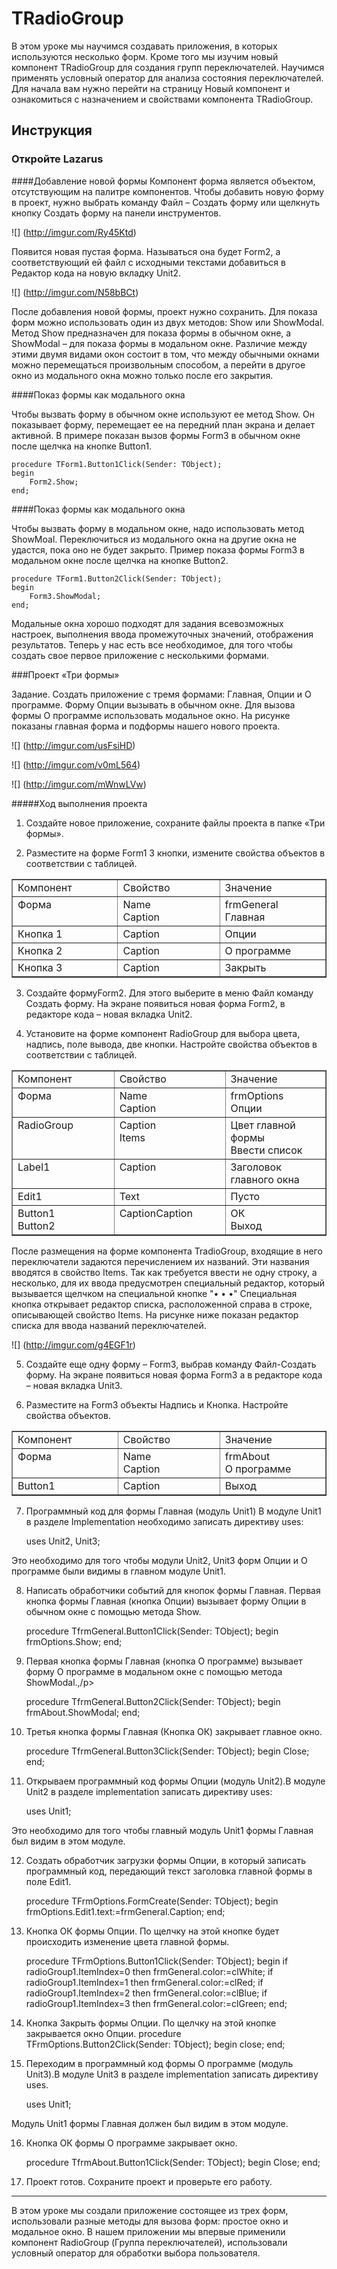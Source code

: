 #  TRadioGroup

В этом уроке мы научимся создавать приложения, в которых используются несколько форм.
Кроме того  мы изучим новый компонент TRadioGroup для создания групп переключателей. Научимся применять условный оператор для анализа состояния переключателей.
Для начала вам нужно перейти на страницу Новый компонент и ознакомиться с назначением и свойствами компонента  TRadioGroup.

## Инструкция
### Откройте Lazarus

####Добавление новой формы
Компонент форма является объектом, отсутствующим на палитре компонентов. Чтобы добавить новую форму в проект, нужно выбрать команду Файл  – Создать форму или  щелкнуть кнопку Создать  форму на панели инструментов.

![] (http://imgur.com/Ry45Ktd)

Появится новая пустая форма. Называться она будет Form2, а соответствующий ей файл с исходными текстами добавиться в Редактор кода на новую вкладку Unit2.

![] (http://imgur.com/N58bBCt)

После добавления новой формы, проект нужно сохранить.
Для показа форм  можно использовать один из двух методов: Show или ShowModal.
Метод Show предназначен  для показа формы в обычном окне,  а ShowModal – для показа формы в модальном окне.
Различие между этими двумя видами окон состоит в том, что между обычными окнами можно перемещаться произвольным способом, а перейти в другое окно из модального окна можно только после его закрытия.

####Показ формы как модального окна

Чтобы вызвать форму в обычном окне используют ее метод Show. Он показывает форму, перемещает ее на передний план экрана и делает активной.
В примере показан вызов формы Form3 в обычном  окне после щелчка на кнопке Button1.

    procedure TForm1.Button1Click(Sender: TObject);
    begin
        Form2.Show; 
    end;

####Показ формы как модального окна

Чтобы вызвать форму в модальном окне, надо использовать метод ShowMoal. Переключиться из модального окна на другие окна не удастся, пока оно не будет закрыто.
Пример показа формы Form3 в модальном окне после щелчка на кнопке Button2.

    procedure TForm1.Button2Click(Sender: TObject);
    begin
        Form3.ShowModal;
    end;

Модальные окна хорошо подходят для задания всевозможных настроек, выполнения ввода промежуточных значений, отображения результатов.
Теперь у нас есть все необходимое, для того чтобы создать свое первое приложение с несколькими формами.

###Проект «Три формы»

Задание. Создать приложение с тремя формами: Главная, Опции и О программе. Форму Опции вызывать в обычном окне. Для вызова формы О программе использовать модальное окно.
На рисунке показаны главная форма и подформы нашего нового проекта.

![] (http://imgur.com/usFsiHD)

![] (http://imgur.com/v0mL564)

![] (http://imgur.com/mWnwLVw)

#####Ход выполнения проекта

1. Создайте новое приложение, сохраните файлы проекта в папке «Три формы».

2. Разместите на форме Form1  3 кнопки, измените свойства объектов в соответствии с таблицей.

<table border="1" cellspacing="0" cellpadding="0">
<tbody>
<tr>
<td valign="top" width="197">Компонент</td>
<td valign="top" width="196">Свойство</td>
<td valign="top" width="197">Значение</td>
</tr>
<tr>
<td valign="top" width="197">Форма</td>
<td valign="top" width="196">Name<br>
Caption</td>
<td valign="top" width="197">frmGeneral<br>
Главная</td>
</tr>
<tr>
<td valign="top" width="197">Кнопка 1</td>
<td valign="top" width="196">Caption</td>
<td valign="top" width="197">Опции</td>
</tr>
<tr>
<td valign="top" width="197">Кнопка 2</td>
<td valign="top" width="196">Caption</td>
<td valign="top" width="197">О программе</td>
</tr>
<tr>
<td valign="top" width="197">Кнопка 3</td>
<td valign="top" width="196">Caption</td>
<td valign="top" width="197">Закрыть</td>
</tr>
</tbody>
</table>

3. Создайте формуForm2. Для этого выберите в меню Файл команду Создать форму. На экране появиться новая форма Form2, в редакторе кода –  новая вкладка Unit2.

4. Установите на форме компонент RadioGroup  для выбора цвета, надпись, поле вывода, две кнопки. Настройте свойства объектов в соответствии с таблицей.

<table border="1" cellspacing="0" cellpadding="0">
<tbody>
<tr>
<td valign="top" width="213">Компонент</td>
<td valign="top" width="213">Свойство</td>
<td valign="top" width="213">Значение</td>
</tr>
<tr>
<td valign="top" width="213">Форма</td>
<td valign="top" width="213">Name<br>
Caption</td>
<td valign="top" width="213">frmOptions<br>
Опции</td>
</tr>
<tr>
<td valign="top" width="213">RadioGroup</td>
<td valign="top" width="213">Caption<br>
Items</td>
<td valign="top" width="213">Цвет главной формы<br>
Ввести список</td>
</tr>
<tr>
<td valign="top" width="213">Label1</td>
<td valign="top" width="213">Caption</td>
<td valign="top" width="213">Заголовок главного окна</td>
</tr>
<tr>
<td valign="top" width="213">Edit1</td>
<td valign="top" width="213">Text</td>
<td valign="top" width="213">Пусто</td>
</tr>
<tr>
<td valign="top" width="213">Button1<br>
Button2</td>
<td valign="top" width="213">CaptionCaption</td>
<td valign="top" width="213">ОК<br>
Выход</td>
</tr>
</tbody>
</table>

После размещения  на форме компонента TradioGroup, входящие в него переключатели задаются перечислением их названий. Эти названия вводятся в свойство Items.
Так как требуется ввести не одну строку, а несколько, для их ввода предусмотрен специальный редактор, который вызывается щелчком на специальной кнопке "• • •" Специальная кнопка открывает редактор списка, расположенной справа в строке, описывающей свойство Items.
На рисунке ниже показан редактор списка для ввода названий переключателей.

![] (http://imgur.com/g4EGF1r)

5. Создайте еще одну форму – Form3, выбрав команду Файл-Создать форму. На экране появиться новая форма Form3 а в редакторе кода –  новая вкладка Unit3.

6. Разместите на Form3 объекты Надпись и Кнопка. Настройте свойства объектов.

<table border="1" cellspacing="0" cellpadding="0">
<tbody>
<tr>
<td valign="top" width="198">Компонент</td>
<td valign="top" width="196">Свойство</td>
<td valign="top" width="197">Значение</td>
</tr>
<tr>
<td valign="top" width="198">Форма</td>
<td valign="top" width="196">Name<br>
Caption</td>
<td valign="top" width="197">frmAbout<br>
О программе</td>
</tr>
<tr>
<td valign="top" width="198">Button1</td>
<td valign="top" width="196">Caption</td>
<td valign="top" width="197">Выход</td>
</tr>
</tbody>
</table>

7. Программный код для формы Главная (модуль Unit1) В модуле Unit1 в разделе Implementation необходимо записать директиву uses:

    uses Unit2, Unit3;
    
Это необходимо для того чтобы модули Unit2, Unit3 форм Опции и О программе были видимы в главном модуле Unit1.

8. Написать обработчики событий для кнопок формы Главная. Первая кнопка формы Главная (кнопка Опции) вызывает форму Опции в обычном окне с помощью метода Show.

    procedure TfrmGeneral.Button1Click(Sender: TObject);
    begin
        frmOptions.Show;
    end;
    
9. Первая кнопка формы Главная  (кнопка О программе) вызывает форму О программе в модальном окне с помощью метода  ShowModal.,/p>

    procedure TfrmGeneral.Button2Click(Sender: TObject);
    begin
        frmAbout.ShowModal;
    end;
    
10. Третья кнопка формы Главная (Кнопка ОК) закрывает главное окно.

    procedure TfrmGeneral.Button3Click(Sender: TObject);
    begin
        Close;
    end;
    
11. Открываем программный код формы Опции (модуль Unit2).В модуле Unit2 в разделе implementation  записать директиву uses:

    uses Unit1;
    
Это необходимо для того чтобы главный модуль Unit1 формы Главная был видим в этом модуле.

12. Создать обработчик загрузки формы Опции, в который записать программный код, передающий текст заголовка главной формы в поле Edit1.
    
    procedure TFrmOptions.FormCreate(Sender: TObject);
    begin
        frmOptions.Edit1.text:=frmGeneral.Caption;
    end;
    
13. Кнопка ОК формы Опции. По щелчку на этой кнопке будет происходить изменение цвета главной формы.

    procedure TFrmOptions.Button1Click(Sender: TObject);
    begin
    if radioGroup1.ItemIndex=0 then frmGeneral.color:=clWhite;
    if radioGroup1.ItemIndex=1 then frmGeneral.color:=clRed;
    if radioGroup1.ItemIndex=2 then frmGeneral.color:=clBlue;
    if radioGroup1.ItemIndex=3 then frmGeneral.color:=clGreen;
    end;
    
14. Кнопка Закрыть формы Опции. По щелчку на этой кнопке закрывается окно Опции.
    procedure TFrmOptions.Button2Click(Sender: TObject);
    begin
        close;
    end;
    
15. Переходим в программный код формы О программе (модуль Unit3).В модуле Unit3 в разделе implementation записать директиву uses.
    
    uses Unit1;
    
Модуль Unit1 формы Главная должен был видим в этом модуле.

16. Кнопка ОК формы О программе закрывает окно.

    procedure TfrmAbout.Button1Click(Sender: TObject);
    begin
        Close;
    end;
    
17. Проект готов. Сохраните проект и проверьте его работу.

-----

В этом уроке мы создали приложение состоящее из трех форм, использовали разные методы для вызова форм: простое окно и модальное окно.
В нашем приложении мы впервые применили компонент RadioGroup (Группа переключателей), использовали условный оператор для обработки выбора пользователя.